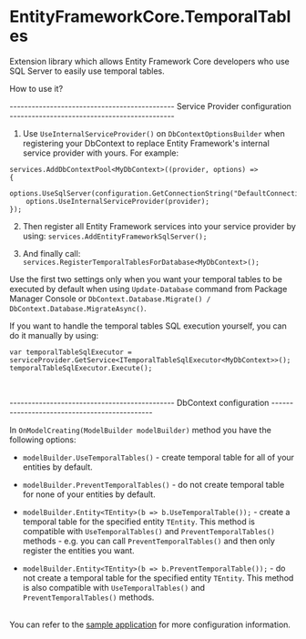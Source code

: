 # EntityFrameworkCore.TemporalTables
Extension library which allows Entity Framework Core developers who use SQL Server to easily use temporal tables.

How to use it?

--------------------------------------------- Service Provider configuration ---------------------------------------------

1. Use ``UseInternalServiceProvider()`` on ``DbContextOptionsBuilder`` when registering your DbContext to replace Entity Framework's internal service provider with yours. For example:

```
services.AddDbContextPool<MyDbContext>((provider, options) =>
{
    options.UseSqlServer(configuration.GetConnectionString("DefaultConnection"));
    options.UseInternalServiceProvider(provider);
});
```

2. Then register all Entity Framework services into your service provider by using:
``services.AddEntityFrameworkSqlServer();``

3. And finally call:
``services.RegisterTemporalTablesForDatabase<MyDbContext>();``

Use the first two settings only when you want your temporal tables to be executed by default when using ``Update-Database`` command from Package Manager Console or ``DbContext.Database.Migrate() / DbContext.Database.MigrateAsync()``.

If you want to handle the temporal tables SQL execution yourself, you can do it manually by using:
```
var temporalTableSqlExecutor = serviceProvider.GetService<ITemporalTableSqlExecutor<MyDbContext>>();
temporalTableSqlExecutor.Execute();
```

<br />

--------------------------------------------- DbContext configuration ---------------------------------------------

In ``OnModelCreating(ModelBuilder modelBuilder)`` method you have the following options:

* ``modelBuilder.UseTemporalTables()`` - create temporal table for all of your entities by default.
* ``modelBuilder.PreventTemporalTables()`` - do not create temporal table for none of your entities by default.

* ``modelBuilder.Entity<TEntity>(b => b.UseTemporalTable());`` - create a temporal table for the specified entity ``TEntity``. This method is compatible with ``UseTemporalTables()`` and ``PreventTemporalTables()`` methods - e.g. you can call ``PreventTemporalTables()`` and then only register the entities you want.
* ``modelBuilder.Entity<TEntity>(b => b.PreventTemporalTable());`` - do not create a temporal table for the specified entity ``TEntity``. This method is also compatible with ``UseTemporalTables()`` and ``PreventTemporalTables()`` methods.

<br />
You can refer to the <a href="https://github.com/findulov/EntityFrameworkCore.TemporalTables/tree/master/EntityFrameworkCore.TemporalTables.TestApp">sample application</a> for more configuration information.
